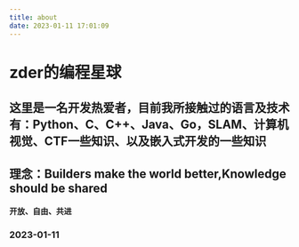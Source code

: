 ```yaml
---
title: about
date: 2023-01-11 17:01:09
---
```

# zder的编程星球


## 这里是一名开发热爱者，目前我所接触过的语言及技术有：Python、C、C++、Java、Go，SLAM、计算机视觉、CTF一些知识、以及嵌入式开发的一些知识

## 理念：Builders make the world better,Knowledge should be shared

**开放、自由、共进**


### 2023-01-11